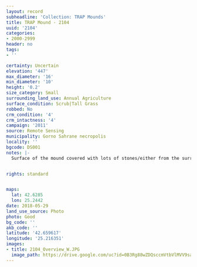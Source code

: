 ```yaml
---
layout: record
subheadline: 'Collection: TRAP Mounds'
title: TRAP Mound - 2104
uuid: '2104'
categories:
- 2000-2999
header: no
tags:
- ''

certainty: Uncertain
elevation: '447'
max_diameter: '16'
min_diameter: '10'
height: '0.2'
size_category: Small
surrounding_land_use: Annual Agriculture
surface_condition: Scrub|Tall Grass
robbed: No
crm_condition: '4'
crm_intactness: '4'
campaign: '2011'
source: Remote Sensing
municipality: Gorno Sahrane necropolis
locality: ''
bgcode: DS001
notes: |-
  Surface of the mound covered with lots of stones/either from the surrounding pasture or from the mound.


rights: standard


maps:
  lat: 42.6285
  lon: 25.2442
date: 2018-05-29
land_use_source: Photo
photo: Good
bg_code: ''
akb_code: ''
latitude: '42.659617'
longitude: '25.216351'
images:
- title: 2104_Overview_W.JPG
  image_path: https://drive.google.com/uc?id=0B3Rg88wZDQsccmVtbVlMVV9saE0
---
```


